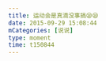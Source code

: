 ```yaml
---
title: 运动会是真滴没事搞😪😪
date: 2015-09-29 15:08:44
mCategories: [说说]
type: moment
time: t150844
---
```


<div id="pics-20150929150844"></div>

<script src="/lib/moment/pics.js"></script>
<script>
var data = [
    {"link": "2015-09-29_000004.webp", "type": "shuoshuo"}
];
picsRender(data, "pics-20150929150844");
</script>
